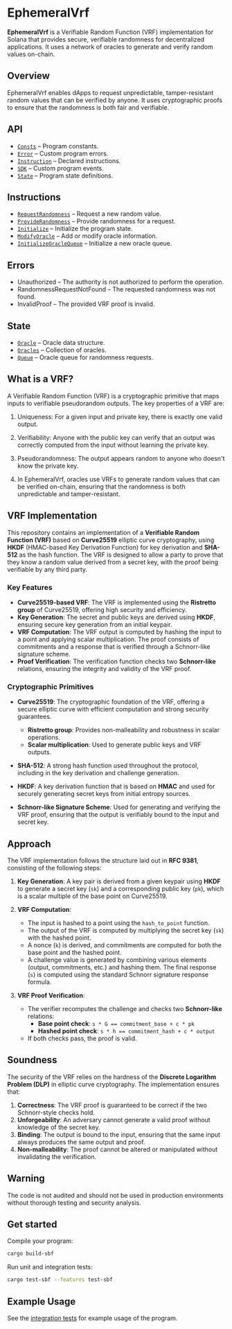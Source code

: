 # EphemeralVrf

**EphemeralVrf** is a Verifiable Random Function (VRF) implementation for Solana that provides secure, verifiable randomness for decentralized applications. 
It uses a network of oracles to generate and verify random values on-chain.

## Overview     

EphemeralVrf enables dApps to request unpredictable, tamper-resistant random values that can be verified by anyone. It uses cryptographic proofs to ensure that the randomness is both fair and verifiable.
   
## API
- [`Consts`](api/src/consts.rs) – Program constants.
- [`Error`](api/src/error.rs) – Custom program errors.
- [`Instruction`](api/src/instruction.rs) – Declared instructions.
- [`SDK`](api/src/sdk.rs) – Custom program events.
- [`State`](api/src/state) – Program state definitions.

## Instructions

- [`RequestRandomness`](program/src/request_randomness.rs) – Request a new random value.
- [`ProvideRandomness`](program/src/provide_randomness.rs) – Provide randomness for a request.
- [`Initialize`](program/src/initialize.rs) – Initialize the program state.
- [`ModifyOracle`](program/src/modify_oracles.rs) – Add or modify oracle information.
- [`InitializeOracleQueue`](program/src/initialize_oracle_queue.rs) – Initialize a new oracle queue.

##  Errors

- Unauthorized – The authority is not authorized to perform the operation.
- RandomnessRequestNotFound – The requested randomness was not found.
- InvalidProof – The provided VRF proof is invalid.

## State

- [`Oracle`](api/src/state/oracle.rs) – Oracle data structure.
- [`Oracles`](api/src/state/oracles.rs) – Collection of oracles.
- [`Queue`](api/src/state/queue.rs) – Oracle queue for randomness requests.

## What is a VRF?

A Verifiable Random Function (VRF) is a cryptographic primitive that maps inputs to verifiable pseudorandom outputs. The key properties of a VRF are:

1. Uniqueness: For a given input and private key, there is exactly one valid output.
2. Verifiability: Anyone with the public key can verify that an output was correctly computed from the input without learning the private key.
3. Pseudorandomness: The output appears random to anyone who doesn't know the private key.

4. In EphemeralVrf, oracles use VRFs to generate random values that can be verified on-chain, ensuring that the randomness is both unpredictable and tamper-resistant.

## VRF Implementation

This repository contains an implementation of a **Verifiable Random Function (VRF)** based on **Curve25519** elliptic curve cryptography, using **HKDF** (HMAC-based Key Derivation Function) for key derivation and **SHA-512** as the hash function. The VRF is designed to allow a party to prove that they know a random value derived from a secret key, with the proof being verifiable by any third party.

### Key Features

- **Curve25519-based VRF**: The VRF is implemented using the **Ristretto group** of Curve25519, offering high security and efficiency.
- **Key Generation**: The secret and public keys are derived using **HKDF**, ensuring secure key generation from an initial keypair.
- **VRF Computation**: The VRF output is computed by hashing the input to a point and applying scalar multiplication. The proof consists of commitments and a response that is verified through a Schnorr-like signature scheme.
- **Proof Verification**: The verification function checks two **Schnorr-like** relations, ensuring the integrity and validity of the VRF proof.

### Cryptographic Primitives

- **Curve25519**: The cryptographic foundation of the VRF, offering a secure elliptic curve with efficient computation and strong security guarantees.
    - **Ristretto group**: Provides non-malleability and robustness in scalar operations.
    - **Scalar multiplication**: Used to generate public keys and VRF outputs.

- **SHA-512**: A strong hash function used throughout the protocol, including in the key derivation and challenge generation.

- **HKDF**: A key derivation function that is based on **HMAC** and used for securely generating secret keys from initial entropy sources.

- **Schnorr-like Signature Scheme**: Used for generating and verifying the VRF proof, ensuring that the output is verifiably bound to the input and secret key.

## Approach

The VRF implementation follows the structure laid out in **RFC 9381**, consisting of the following steps:

1. **Key Generation**: A key pair is derived from a given keypair using **HKDF** to generate a secret key (`sk`) and a corresponding public key (`pk`), which is a scalar multiple of the base point on Curve25519.

2. **VRF Computation**:
    - The input is hashed to a point using the `hash_to_point` function.
    - The output of the VRF is computed by multiplying the secret key (`sk`) with the hashed point.
    - A nonce (`k`) is derived, and commitments are computed for both the base point and the hashed point.
    - A challenge value is generated by combining various elements (output, commitments, etc.) and hashing them. The final response (`s`) is computed using the standard Schnorr signature response formula.

3. **VRF Proof Verification**:
    - The verifier recomputes the challenge and checks two **Schnorr-like** relations:
        - **Base point check**: `s * G == commitment_base + c * pk`
        - **Hashed point check**: `s * h == commitment_hash + c * output`
    - If both checks pass, the proof is valid.

## Soundness

The security of the VRF relies on the hardness of the **Discrete Logarithm Problem (DLP)** in elliptic curve cryptography. The implementation ensures that:

1. **Correctness**: The VRF proof is guaranteed to be correct if the two Schnorr-style checks hold.
2. **Unforgeability**: An adversary cannot generate a valid proof without knowledge of the secret key.
3. **Binding**: The output is bound to the input, ensuring that the same input always produces the same output and proof.
4. **Non-malleability**: The proof cannot be altered or manipulated without invalidating the verification.

## Warning

The code is not audited and should not be used in production environments without thorough testing and security analysis.

## Get started

Compile your program:
```sh
cargo build-sbf
```

Run unit and integration tests:
```sh
cargo test-sbf --features test-sbf
```

## Example Usage

See the [integration tests](program/tests/integration/use-randomness/programs/use-randomness/src/lib.rs) for example usage of the program.

